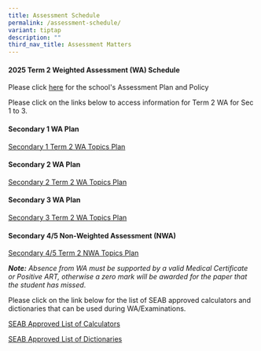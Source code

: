 ```yaml
---
title: Assessment Schedule
permalink: /assessment-schedule/
variant: tiptap
description: ""
third_nav_title: Assessment Matters
---
```

<h4>2025 Term 2 Weighted Assessment (WA) Schedule</h4>
<p>Please click <a href="https://www.bartleysec.moe.edu.sg/assessment-plan-and-policy/" rel="noopener nofollow" target="_blank">here</a> for
the school's Assessment Plan and Policy</p>
<p>Please click on the links below to access information for Term 2 WA for
Sec 1 to 3.</p>
<h4>Secondary 1 WA Plan</h4>
<p><a href="/files/S1_T2WA_Overall_Schedule_2025_updated_1_Apr.pdf" rel="noopener nofollow" target="_blank">Secondary 1 Term 2 WA Topics Plan</a>
</p>
<h4>Secondary 2 WA Plan</h4>
<p><a href="/files/S2_T2WA_Overall_Schedule_2025.pdf" rel="noopener nofollow" target="_blank">Secondary 2 Term 2 WA Topics Plan</a>
</p>
<h4>Secondary 3 WA Plan</h4>
<p><a href="/files/S3_T2WA_Overall_Schedule_2025.pdf" rel="noopener nofollow" target="_blank">Secondary 3 Term 2 WA Topics Plan</a>
</p>
<p></p>
<h4>Secondary 4/5 Non-Weighted Assessment (NWA)</h4>
<p><a href="/files/S4_5_T2NWA_Overall_Schedule_2025.pdf" rel="noopener nofollow" target="_blank">Secondary 4/5 Term 2 NWA Topics Plan</a>
</p>
<p></p>
<p><strong><em>Note:</em></strong><em> Absence from WA must be supported by a valid Medical Certificate or Positive ART, otherwise a zero mark will be awarded for the paper that the student has missed</em>.</p>
<p>Please click on the link below for the list of SEAB approved calculators
and dictionaries that can be used during WA/Examinations.</p>
<p><a href="https://file.go.gov.sg/seab-approvedcalculators.pdf" rel="noopener nofollow" target="_blank">SEAB Approved List of Calculators</a>
</p>
<p><a href="https://file.go.gov.sg/seab-approveddictionaries.pdf" rel="noopener nofollow" target="_blank">SEAB Approved List of Dictionaries</a>
</p>
<p></p>
<p></p>
<p></p>
<p></p>